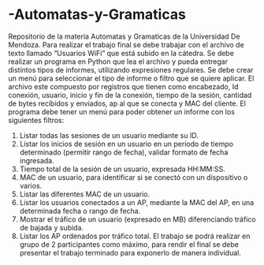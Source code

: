 # -Automatas-y-Gramaticas
Repositorio de la materia Automatas y Gramaticas de la Universidad De Mendoza.
Para realizar el trabajo final se debe trabajar con el archivo de texto llamado “Usuarios
WiFi” que está subido en la cátedra.
Se debe realizar un programa en Python que lea el archivo y pueda entregar distintos
tipos de informes, utilizando expresiones regulares.
Se debe crear un menú para seleccionar el tipo de informe o filtro que se quiere aplicar.
El archivo este compuesto por registros que tienen como encabezado, Id conexión,
usuario, inicio y fin de la conexión, tiempo de la sesión, cantidad de bytes recibidos y
enviados, ap al que se conecta y MAC del cliente.
El programa debe tener un menú para poder obtener un informe con los siguientes
filtros:
1. Listar todas las sesiones de un usuario mediante su ID.
2. Listar los inicios de sesión en un usuario en un periodo de tiempo
determinado (permitir rango de fecha), validar formato de fecha ingresada.
3. Tiempo total de la sesión de un usuario, expresada HH:MM:SS.
4. MAC de un usuario, para identificar si se conectó con un dispositivo o varios.
5. Listar las diferentes MAC de un usuario.
6. Listar los usuarios conectados a un AP, mediante la MAC del AP, en una
determinada fecha o rango de fecha.
7. Mostrar el tráfico de un usuario (expresado en MB) diferenciando tráfico de
bajada y subida.
8. Listar los AP ordenados por tráfico total.
El trabajo se podrá realizar en grupo de 2 participantes como máximo, para rendir el
final se debe presentar el trabajo terminado para exponerlo de manera individual. 